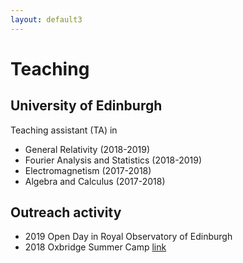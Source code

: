 ```yaml
---
layout: default3
---
```


# Teaching

## University of Edinburgh

Teaching assistant (TA) in 
- General Relativity (2018-2019)
- Fourier Analysis and Statistics (2018-2019)
- Electromagnetism (2017-2018)
- Algebra and Calculus (2017-2018)

## Outreach activity
- 2019 Open Day in Royal Observatory of Edinburgh
- 2018 Oxbridge Summer Camp [link](https://abridgeeducamp.com/bill-xia-university-of-cambridge/)